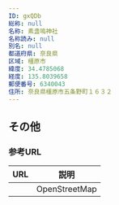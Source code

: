 ```yaml
---
ID: gxQDb
総称: null
名称: 素盞嗚神社
名称読み: null
別名: null
都道府県: 奈良県
区域: 橿原市
緯度: 34.4785068
経度: 135.8039658
郵便番号: 6340043
住所: 奈良県橿原市五条野町１６３２
---
```


## その他

### 参考URL

| URL | 説明          |
| --- | ------------- |
|     | OpenStreetMap |
